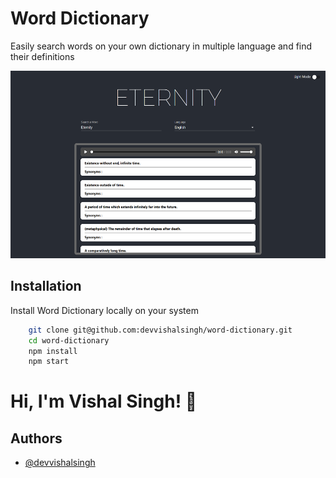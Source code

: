 
# Word Dictionary

Easily search words on your own dictionary in multiple language and find their definitions

<div align="center">
<img
src="https://raw.githubusercontent.com/devvishalsingh/word-dictionary/main/demoimg.png"
alt="Word Ditionary Image"
height="300">
</div>

## Installation

Install Word Dictionary locally on your system

```bash
    git clone git@github.com:devvishalsingh/word-dictionary.git
    cd word-dictionary
    npm install 
    npm start
```
    
# Hi, I'm Vishal Singh! 👋


## Authors

- [@devvishalsingh](https://github.com/devvishalsingh)

